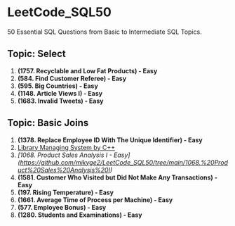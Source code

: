 # LeetCode_SQL50

50 Essential SQL Questions from Basic to Intermediate SQL Topics.

## Topic: Select

1. **(1757. Recyclable and Low Fat Products) - Easy**
2. **(584. Find Customer Referee) - Easy**
3. **(595. Big Countries) - Easy**
4. **(1148. Article Views I) - Easy**
5. **(1683. Invalid Tweets) - Easy**

## Topic: Basic Joins

1. **(1378. Replace Employee ID With The Unique Identifier) - Easy**
2. [Library Managing System by C++](https://github.com/mikyge2/Library_System)
3. *[1068. Product Sales Analysis I - Easy] (https://github.com/mikyge2/LeetCode_SQL50/tree/main/1068.%20Product%20Sales%20Analysis%20I)*
4. **(1581. Customer Who Visited but Did Not Make Any Transactions) - Easy**
5. **(197. Rising Temperature) - Easy**
6. **(1661. Average Time of Process per Machine) - Easy**
7. **(577. Employee Bonus) - Easy**
8. **(1280. Students and Examinations) - Easy**
   

